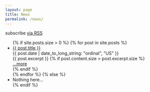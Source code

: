 ```yaml
---
layout: page
title: News
permalink: /news/
---
```


<p class="rss-subscribe">subscribe <a href="{{ "/feed.xml" | relative_url }}">via RSS</a></p>

<ul class='posts-list'>
	{% if site.posts.size > 0 %}
		{% for post in site.posts %}
			<li>
				<a class='post-title' href="{{ post.url }}">{{ post.title }}</a>
				<div class='post-date'>{{ post.date | date_to_long_string: "ordinal", "US" }}</div>
				{{ post.excerpt }}
				{% if post.content.size > post.excerpt.size %}
					<div class='more'><a class='more' href="{{ post.url }}">...more</a></div>
				{% endif %}
			</li>
		{% endfor %}
	{% else %}
		<li>Nothing here...</li>
	{% endif %}
</ul>